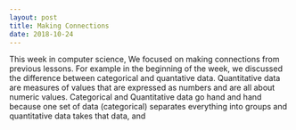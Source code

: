 ```yaml
---
layout: post
title: Making Connections
date: 2018-10-24
---
```


This week in computer science, We focused on making connections from previous lessons. For example in the beginning of the week, we discussed the difference between categorical and quantative data. Quantitative data are measures of values that are expressed as numbers and are all about numeric values. Categorical and Quantitative data go hand and hand because one set of data (categorical) separates everything into groups and quantitative data takes that data, and 
